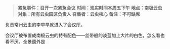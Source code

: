 >**紧急事件：召开一次紧急会议**
>**时间：现实时间本周五下午**
>**地点：南极云虫**
>**对象：所有云虫园区负责人**
>**召集者：云虫核心**
>**备注：不可缺席**

负责常州云虫的李早早就进入了会议厅。

会议厅被布置成南极云虫的特有配色——丝带般的淡蓝加上大片的白色，怎么看也看不厌。全景窗外是